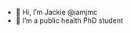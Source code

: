 - 👋 Hi, I’m Jackie @iamjmc
- 👀 I’m a public health PhD student


<!---
iamjmc/iamjmc is a ✨ special ✨ repository because its `README.md` (this file) appears on your GitHub profile.
You can click the Preview link to take a look at your changes.
--->
